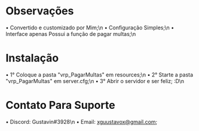 # Observações
• Convertido e customizado por Mim;\n
• Configuração Simples;\n
• Interface apenas Possui a função de pagar multas;\n

# Instalação
• 1° Coloque a pasta "vrp_PagarMultas" em resources;\n
• 2° Starte a pasta "vrp_PagarMultas" em server.cfg;\n
• 3° Abrir o servidor e ser feliz; :D\n

# Contato Para Suporte
• Discord: Gustavin#3928\n
• Email: xguustavox@gmail.com;
